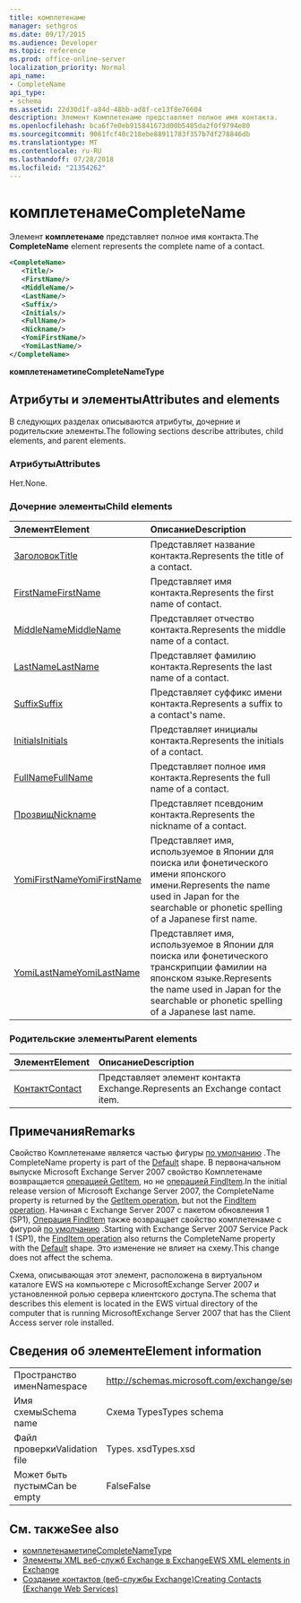 ```yaml
---
title: комплетенаме
manager: sethgros
ms.date: 09/17/2015
ms.audience: Developer
ms.topic: reference
ms.prod: office-online-server
localization_priority: Normal
api_name:
- CompleteName
api_type:
- schema
ms.assetid: 22d30d1f-a84d-48bb-ad8f-ce13f8e76604
description: Элемент Комплетенаме представляет полное имя контакта.
ms.openlocfilehash: bca6f7e0eb915841673d00b5485da2f0f9794e80
ms.sourcegitcommit: 9061fcf40c218ebe88911783f357b7df278846db
ms.translationtype: MT
ms.contentlocale: ru-RU
ms.lasthandoff: 07/28/2018
ms.locfileid: "21354262"
---
```

# <a name="completename"></a><span data-ttu-id="489c8-103">комплетенаме</span><span class="sxs-lookup"><span data-stu-id="489c8-103">CompleteName</span></span>

<span data-ttu-id="489c8-104">Элемент **комплетенаме** представляет полное имя контакта.</span><span class="sxs-lookup"><span data-stu-id="489c8-104">The **CompleteName** element represents the complete name of a contact.</span></span> 
  
```xml
<CompleteName>
   <Title/>
   <FirstName/>
   <MiddleName/>
   <LastName/>
   <Suffix/>
   <Initials/>
   <FullName/>
   <Nickname/>
   <YomiFirstName/>
   <YomiLastName/>
</CompleteName>
```

 <span data-ttu-id="489c8-105">**комплетенаметипе**</span><span class="sxs-lookup"><span data-stu-id="489c8-105">**CompleteNameType**</span></span>
## <a name="attributes-and-elements"></a><span data-ttu-id="489c8-106">Атрибуты и элементы</span><span class="sxs-lookup"><span data-stu-id="489c8-106">Attributes and elements</span></span>

<span data-ttu-id="489c8-107">В следующих разделах описываются атрибуты, дочерние и родительские элементы.</span><span class="sxs-lookup"><span data-stu-id="489c8-107">The following sections describe attributes, child elements, and parent elements.</span></span>
  
### <a name="attributes"></a><span data-ttu-id="489c8-108">Атрибуты</span><span class="sxs-lookup"><span data-stu-id="489c8-108">Attributes</span></span>

<span data-ttu-id="489c8-109">Нет.</span><span class="sxs-lookup"><span data-stu-id="489c8-109">None.</span></span>
  
### <a name="child-elements"></a><span data-ttu-id="489c8-110">Дочерние элементы</span><span class="sxs-lookup"><span data-stu-id="489c8-110">Child elements</span></span>

|<span data-ttu-id="489c8-111">**Элемент**</span><span class="sxs-lookup"><span data-stu-id="489c8-111">**Element**</span></span>|<span data-ttu-id="489c8-112">**Описание**</span><span class="sxs-lookup"><span data-stu-id="489c8-112">**Description**</span></span>|
|:-----|:-----|
|[<span data-ttu-id="489c8-113">Заголовок</span><span class="sxs-lookup"><span data-stu-id="489c8-113">Title</span></span>](title.md) <br/> |<span data-ttu-id="489c8-114">Представляет название контакта.</span><span class="sxs-lookup"><span data-stu-id="489c8-114">Represents the title of a contact.</span></span>  <br/> |
|[<span data-ttu-id="489c8-115">FirstName</span><span class="sxs-lookup"><span data-stu-id="489c8-115">FirstName</span></span>](firstname.md) <br/> |<span data-ttu-id="489c8-116">Представляет имя контакта.</span><span class="sxs-lookup"><span data-stu-id="489c8-116">Represents the first name of contact.</span></span>  <br/> |
|[<span data-ttu-id="489c8-117">MiddleName</span><span class="sxs-lookup"><span data-stu-id="489c8-117">MiddleName</span></span>](middlename.md) <br/> |<span data-ttu-id="489c8-118">Представляет отчество контакта.</span><span class="sxs-lookup"><span data-stu-id="489c8-118">Represents the middle name of a contact.</span></span>  <br/> |
|[<span data-ttu-id="489c8-119">LastName</span><span class="sxs-lookup"><span data-stu-id="489c8-119">LastName</span></span>](lastname.md) <br/> |<span data-ttu-id="489c8-120">Представляет фамилию контакта.</span><span class="sxs-lookup"><span data-stu-id="489c8-120">Represents the last name of a contact.</span></span>  <br/> |
|[<span data-ttu-id="489c8-121">Suffix</span><span class="sxs-lookup"><span data-stu-id="489c8-121">Suffix</span></span>](suffix.md) <br/> |<span data-ttu-id="489c8-122">Представляет суффикс имени контакта.</span><span class="sxs-lookup"><span data-stu-id="489c8-122">Represents a suffix to a contact's name.</span></span>  <br/> |
|[<span data-ttu-id="489c8-123">Initials</span><span class="sxs-lookup"><span data-stu-id="489c8-123">Initials</span></span>](initials.md) <br/> |<span data-ttu-id="489c8-124">Представляет инициалы контакта.</span><span class="sxs-lookup"><span data-stu-id="489c8-124">Represents the initials of a contact.</span></span>  <br/> |
|[<span data-ttu-id="489c8-125">FullName</span><span class="sxs-lookup"><span data-stu-id="489c8-125">FullName</span></span>](fullname.md) <br/> |<span data-ttu-id="489c8-126">Представляет полное имя контакта.</span><span class="sxs-lookup"><span data-stu-id="489c8-126">Represents the full name of a contact.</span></span>  <br/> |
|[<span data-ttu-id="489c8-127">Прозвищ</span><span class="sxs-lookup"><span data-stu-id="489c8-127">Nickname</span></span>](nickname.md) <br/> |<span data-ttu-id="489c8-128">Представляет псевдоним контакта.</span><span class="sxs-lookup"><span data-stu-id="489c8-128">Represents the nickname of a contact.</span></span>  <br/> |
|[<span data-ttu-id="489c8-129">YomiFirstName</span><span class="sxs-lookup"><span data-stu-id="489c8-129">YomiFirstName</span></span>](yomifirstname.md) <br/> |<span data-ttu-id="489c8-130">Представляет имя, используемое в Японии для поиска или фонетического имени японского имени.</span><span class="sxs-lookup"><span data-stu-id="489c8-130">Represents the name used in Japan for the searchable or phonetic spelling of a Japanese first name.</span></span>  <br/> |
|[<span data-ttu-id="489c8-131">YomiLastName</span><span class="sxs-lookup"><span data-stu-id="489c8-131">YomiLastName</span></span>](yomilastname.md) <br/> |<span data-ttu-id="489c8-132">Представляет имя, используемое в Японии для поиска или фонетического транскрипции фамилии на японском языке.</span><span class="sxs-lookup"><span data-stu-id="489c8-132">Represents the name used in Japan for the searchable or phonetic spelling of a Japanese last name.</span></span>  <br/> |
   
### <a name="parent-elements"></a><span data-ttu-id="489c8-133">Родительские элементы</span><span class="sxs-lookup"><span data-stu-id="489c8-133">Parent elements</span></span>

|<span data-ttu-id="489c8-134">**Элемент**</span><span class="sxs-lookup"><span data-stu-id="489c8-134">**Element**</span></span>|<span data-ttu-id="489c8-135">**Описание**</span><span class="sxs-lookup"><span data-stu-id="489c8-135">**Description**</span></span>|
|:-----|:-----|
|[<span data-ttu-id="489c8-136">Контакт</span><span class="sxs-lookup"><span data-stu-id="489c8-136">Contact</span></span>](contact.md) <br/> |<span data-ttu-id="489c8-137">Представляет элемент контакта Exchange.</span><span class="sxs-lookup"><span data-stu-id="489c8-137">Represents an Exchange contact item.</span></span>  <br/> |
   
## <a name="remarks"></a><span data-ttu-id="489c8-138">Примечания</span><span class="sxs-lookup"><span data-stu-id="489c8-138">Remarks</span></span>

<span data-ttu-id="489c8-139">Свойство Комплетенаме является частью фигуры [по умолчанию](https://docs.microsoft.com/en-us/dotnet/api/exchangewebservices.defaultshapenamestype?view=exchange-ews-proxy) .</span><span class="sxs-lookup"><span data-stu-id="489c8-139">The CompleteName property is part of the [Default](https://docs.microsoft.com/en-us/dotnet/api/exchangewebservices.defaultshapenamestype?view=exchange-ews-proxy) shape.</span></span> <span data-ttu-id="489c8-140">В первоначальном выпуске Microsoft Exchange Server 2007 свойство Комплетенаме возвращается [операцией GetItem](getitem-operation.md), но не [операцией FindItem](finditem-operation.md).</span><span class="sxs-lookup"><span data-stu-id="489c8-140">In the initial release version of Microsoft Exchange Server 2007, the CompleteName property is returned by the [GetItem operation](getitem-operation.md), but not the [FindItem operation](finditem-operation.md).</span></span> <span data-ttu-id="489c8-141">Начиная с Exchange Server 2007 с пакетом обновления 1 (SP1), [Операция FindItem](finditem-operation.md) также возвращает свойство комплетенаме с фигурой [по умолчанию](https://docs.microsoft.com/en-us/dotnet/api/exchangewebservices.defaultshapenamestype?view=exchange-ews-proxy) .</span><span class="sxs-lookup"><span data-stu-id="489c8-141">Starting with Exchange Server 2007 Service Pack 1 (SP1), the [FindItem operation](finditem-operation.md) also returns the CompleteName property with the [Default](https://docs.microsoft.com/en-us/dotnet/api/exchangewebservices.defaultshapenamestype?view=exchange-ews-proxy) shape.</span></span> <span data-ttu-id="489c8-142">Это изменение не влияет на схему.</span><span class="sxs-lookup"><span data-stu-id="489c8-142">This change does not affect the schema.</span></span> 
  
<span data-ttu-id="489c8-143">Схема, описывающая этот элемент, расположена в виртуальном каталоге EWS на компьютере с MicrosoftExchange Server 2007 и установленной ролью сервера клиентского доступа.</span><span class="sxs-lookup"><span data-stu-id="489c8-143">The schema that describes this element is located in the EWS virtual directory of the computer that is running MicrosoftExchange Server 2007 that has the Client Access server role installed.</span></span>
  
## <a name="element-information"></a><span data-ttu-id="489c8-144">Сведения об элементе</span><span class="sxs-lookup"><span data-stu-id="489c8-144">Element information</span></span>

|||
|:-----|:-----|
|<span data-ttu-id="489c8-145">Пространство имен</span><span class="sxs-lookup"><span data-stu-id="489c8-145">Namespace</span></span>  <br/> |http://schemas.microsoft.com/exchange/services/2006/types  <br/> |
|<span data-ttu-id="489c8-146">Имя схемы</span><span class="sxs-lookup"><span data-stu-id="489c8-146">Schema name</span></span>  <br/> |<span data-ttu-id="489c8-147">Схема Types</span><span class="sxs-lookup"><span data-stu-id="489c8-147">Types schema</span></span>  <br/> |
|<span data-ttu-id="489c8-148">Файл проверки</span><span class="sxs-lookup"><span data-stu-id="489c8-148">Validation file</span></span>  <br/> |<span data-ttu-id="489c8-149">Types. xsd</span><span class="sxs-lookup"><span data-stu-id="489c8-149">Types.xsd</span></span>  <br/> |
|<span data-ttu-id="489c8-150">Может быть пустым</span><span class="sxs-lookup"><span data-stu-id="489c8-150">Can be empty</span></span>  <br/> |<span data-ttu-id="489c8-151">False</span><span class="sxs-lookup"><span data-stu-id="489c8-151">False</span></span>  <br/> |
   
## <a name="see-also"></a><span data-ttu-id="489c8-152">См. также</span><span class="sxs-lookup"><span data-stu-id="489c8-152">See also</span></span>

- [<span data-ttu-id="489c8-153">комплетенаметипе</span><span class="sxs-lookup"><span data-stu-id="489c8-153">CompleteNameType</span></span>](https://msdn.microsoft.com/library/ExchangeWebServices.CompleteNameType.aspx)
- [<span data-ttu-id="489c8-154">Элементы XML веб-служб Exchange в Exchange</span><span class="sxs-lookup"><span data-stu-id="489c8-154">EWS XML elements in Exchange</span></span>](ews-xml-elements-in-exchange.md)
- [<span data-ttu-id="489c8-155">Создание контактов (веб-службы Exchange)</span><span class="sxs-lookup"><span data-stu-id="489c8-155">Creating Contacts (Exchange Web Services)</span></span>](http://msdn.microsoft.com/library/4845917e-70d1-481c-bbd7-011ec6571789%28Office.15%29.aspx)

